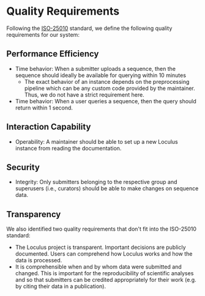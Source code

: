 # Quality Requirements

Following the [ISO-25010](https://iso25000.com/index.php/en/iso-25000-standards/iso-25010) standard, we define the following quality requirements for our system:

## Performance Efficiency

* Time behavior: When a submitter uploads a sequence, then the sequence should ideally be available for querying within 10 minutes
  * The exact behavior of an instance depends on the preprocessing pipeline which can be any custom code provided by the maintainer.
    Thus, we do not have a strict requirement here.
* Time behavior: When a user queries a sequence, then the query should return within 1 second.

## Interaction Capability

* Operability: A maintainer should be able to set up a new Loculus instance from reading the documentation.

## Security

* Integrity: Only submitters belonging to the respective group and superusers (i.e., curators) should be able to make changes on sequence data.

## Transparency

We also identified two quality requirements that don't fit into the ISO-25010 standard:

* The Loculus project is transparent. Important decisions are publicly documented.
  Users can comprehend how Loculus works and how the data is processed.
* It is comprehensible when and by whom data were submitted and changed.
  This is important for the reproducibility of scientific analyses and so that submitters can be credited appropriately for their work
  (e.g. by citing their data in a publication).
